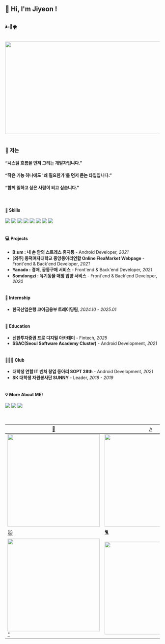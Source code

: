 ## 👋 Hi, I'm Jiyeon !

<br>
🌬🍃🌪
<br><br><br>


<a href="https://github.com/devxb/gitanimals">
<img
  src="https://render.gitanimals.org/farms/todayiswindy"
  width="600"
  height="300"
/>
</a>
<br><br>

### 🤸 저는
#### “시스템 흐름을 먼저 그리는 개발자입니다.”
#### “작은 기능 하나에도 '왜 필요한가'를 먼저 묻는 타입입니다.”
#### “함께 일하고 싶은 사람이 되고 싶습니다.”
<br>


#### 🔨 Skills
<div>
  <img src="https://img.shields.io/badge/java-007396?style=for-the-badge&logo=java&logoColor=white" />
  <img src="https://img.shields.io/badge/SPRING-6DB33F?style=for-the-badge&logo=SPRING&logoColor=white"/>
  <img src="https://img.shields.io/badge/JAVASCRIPT-F7DF1E?style=for-the-badge&logo=JAVASCRIPT&logoColor=white"/>
  <img src="https://img.shields.io/badge/mysql-4479A1?style=for-the-badge&logo=mysql&logoColor=white" />
  <img src="https://img.shields.io/badge/C-A8B9CC?style=for-the-badge&logo=C&logoColor=white"/>
  <img src="https://img.shields.io/badge/ANDROID-3DDC84?style=for-the-badge&logo=ANDROID&logoColor=white"/>
  <img src="https://img.shields.io/badge/KOTLIN-7F52FF?style=for-the-badge&logo=KOTLIN&logoColor=white"/>
  <img src="https://img.shields.io/badge/figma-F24E1E.svg?style=for-the-badge&logo=figma&logoColor=white" />
</div><br>


#### 💻 Projects
- <b>B:um : 내 손 안의 스트레스 휴지통</b> - Android Developer, <em>2021</em><br>
- <b>[외주] 동덕여자대학교 중앙동아리연합 Online FleaMarket Webpage</b> - Front'end & Back'end Developer, <em>2021</em><br>
- <b>Yanado : 경매, 공동구매 서비스</b> - Front'end & Back'end Developer, <em>2021</em><br>
- <b>Somdongzi : 유기동물 매칭 입양 서비스</b> - Front'end & Back'end Developer, <em>2020</em><br><br>


#### 💼 Internship
- <b>한국산업은행 코어금융부 트레이딩팀</b>, <em>2024.10 - 2025.01</em><br><br>


#### 📖 Education
- <b>신한투자증권 프로 디지털 아카데미</b> - Fintech, <em>2025</em><br>
- <b>SSAC(Seoul Software Academy Cluster)</b> - Android Development, <em>2021</em><br><br>


#### 🏄🏻‍♀️ Club
- <b>대학생 연합 IT 벤처 창업 동아리 SOPT 28th</b> - Android Development, <em>2021</em><br>
- <b>SK 대학생 자원봉사단 SUNNY</b> - Leader, <em>2018 - 2019</em><br><br>


#### 💡 More About ME!
<div>
  <a href="https://www.instagram.com/jiyeooonee/"><img src="https://img.shields.io/badge/INSTAGRAM-E4405F?style=for-the-badge&logo=INSTAGRAM&logoColor=white"/></a>
  <a href="https://velog.io/@morgankim"><img src="https://img.shields.io/badge/VELOG-20C997?style=for-the-badge&logo=VELOG&logoColor=white"/></a>
  <a href="https://m5rgank2m.tistory.com/"><img src="https://img.shields.io/badge/TISTORY-000000?style=for-the-badge&logo=TISTORY&logoColor=white"/>
</div>
<br><br>


| 🎸 | 🎶 | 🌈 |
|----|----|----|
| <img src="https://github.com/user-attachments/assets/ba28ef15-0ada-4ea6-9854-09354b14900f" width="300"> | <img src="https://github.com/user-attachments/assets/aae18906-dbcd-44f4-a82f-086215d4ab87" width="300"> | <img src="https://github.com/user-attachments/assets/c690d6f6-9e74-4ebe-ae49-5728ae571ef8" width="300"> |
| 🐱 | 🐈 | 🫶🏻 | 
| <img src="https://github.com/user-attachments/assets/32de0301-8675-4046-8da5-35689ba901df" width="300">" | <img src="https://github.com/user-attachments/assets/de72b9be-230e-414f-8caa-8ad4ec31ccca" width="300"> | <img src="https://github.com/user-attachments/assets/100f2a44-a5bb-451b-bad9-07649d58b670" width="300"> |



<!--
[![Anurag's GitHub stats](https://github-readme-stats.vercel.app/api?username=todayiswindy)](https://github.com/todayiswindy/github-readme-stats)
-->
